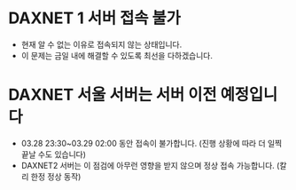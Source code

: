 # DAXNET 1 서버 접속 불가
- 현재 알 수 없는 이유로 접속되지 않는 상태입니다.
- 이 문제는 금일 내에 해결할 수 있도록 최선을 다하겠습니다.

# DAXNET 서울 서버는 서버 이전 예정입니다
- 03.28 23:30~03.29 02:00 동안 접속이 불가합니다. (진행 상황에 따라 더 일찍 끝날 수도 있습니다)
- DAXNET2 서버는 이 점검에 아무런 영향을 받지 않으며 정상 접속 가능합니다. (칼리 한정 정상 동작)
